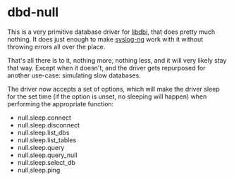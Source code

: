 dbd-null
========

This is a very primitive database driver for [libdbi][1], that does
pretty much nothing. It does just enough to make [syslog-ng][2] work
with it without throwing errors all over the place.

That's all there is to it, nothing more, nothing less, and it will
very likely stay that way. Except when it doesn't, and the driver gets
repurposed for another use-case: simulating slow databases.

The driver now accepts a set of options, which will make the driver
sleep for the set time (if the option is unset, no sleeping will
happen) when performing the appropriate function:

* null.sleep.connect
* null.sleep.disconnect
* null.sleep.list_dbs
* null.sleep.list_tables
* null.sleep.query
* null.sleep.query_null
* null.sleep.select_db
* null.sleep.ping

 [1]: http://libdbi.sourceforge.net/
 [2]: http://www.balabit.com/network-security/syslog-ng

